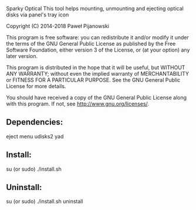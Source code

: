 Sparky Optical
This tool helps mounting, unmounting and ejecting optical disks via panel's tray icon

Copyright (C) 2014-2018 Paweł Pijanowski

This program is free software: you can redistribute it and/or modify
it under the terms of the GNU General Public License as published by
the Free Software Foundation, either version 3 of the License, or
(at your option) any later version.

This program is distributed in the hope that it will be useful,
but WITHOUT ANY WARRANTY; without even the implied warranty of
MERCHANTABILITY or FITNESS FOR A PARTICULAR PURPOSE.  See the
GNU General Public License for more details.

You should have received a copy of the GNU General Public License
along with this program.  If not, see <http://www.gnu.org/licenses/>.

Dependencies:
-------------
eject
menu
udisks2
yad

Install:
-------------
su (or sudo) 
./install.sh

Uninstall:
-------------
su (or sudo)
./install.sh uninstall
